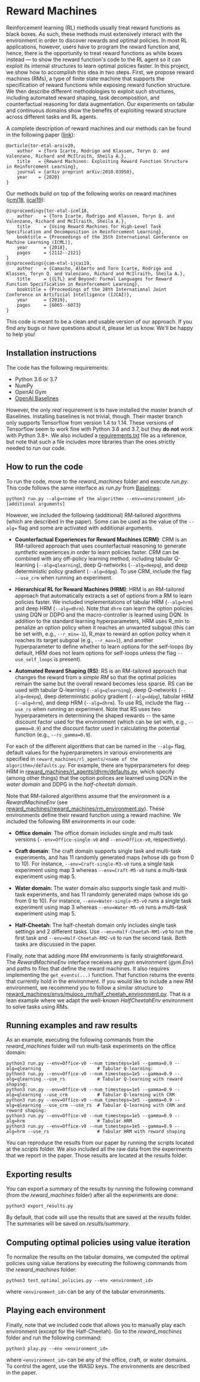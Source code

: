 # Reward Machines

Reinforcement learning (RL) methods usually treat reward functions as black boxes. As such, these methods must extensively interact with the environment in order to discover rewards and optimal policies. In most RL applications, however, users have to program the reward function and, hence, there is the opportunity to treat reward functions as white boxes instead — to show the reward function's code to the RL agent so it can exploit its internal structures to learn optimal policies faster. In this project, we show how to accomplish this idea in two steps. First, we propose reward machines (RMs), a type of finite state machine that supports the specification of reward functions while exposing reward function structure. We then describe different methodologies to exploit such structures, including automated reward shaping, task decomposition, and counterfactual reasoning for data augmentation. Our experiments on tabular and continuous domains show the benefits of exploiting reward structure across different tasks and RL agents. 

A complete description of reward machines and our methods can be found in the following paper ([link](https://arxiv.org/abs/2010.03950)):

    @article{tor-etal-arxiv20,
        author  = {Toro Icarte, Rodrigo and Klassen, Toryn Q. and Valenzano, Richard and McIlraith, Sheila A.},
        title   = {Reward Machines: Exploiting Reward Function Structure in Reinforcement Learning},
        journal = {arXiv preprint arXiv:2010.03950},
        year    = {2020}
    }

Our methods build on top of the following works on reward machines ([icml18](http://proceedings.mlr.press/v80/icarte18a.html), [ijcai19](https://www.ijcai.org/Proceedings/2019/840)):

    @inproceedings{tor-etal-icml18,
        author    = {Toro Icarte, Rodrigo and Klassen, Toryn Q. and Valenzano, Richard and McIlraith, Sheila A.},
        title     = {Using Reward Machines for High-Level Task Specification and Decomposition in Reinforcement Learning},
        booktitle = {Proceedings of the 35th International Conference on Machine Learning (ICML)},
        year      = {2018},
        pages     = {2112--2121}
    }
    @inproceedings{cam-etal-ijcai19,
        author    = {Camacho, Alberto and Toro Icarte, Rodrigo and Klassen, Toryn Q. and Valenzano, Richard and McIlraith, Sheila A.},
        title     = {{LTL} and Beyond: Formal Languages for Reward Function Specification in Reinforcement Learning},
        booktitle = {Proceedings of the 28th International Joint Conference on Artificial Intelligence (IJCAI)},
        year      = {2019},
        pages     = {6065--6073}
    }

This code is meant to be a clean and usable version of our approach. If you find any bugs or have questions about it, please let us know. We'll be happy to help you!


## Installation instructions

The code has the following requirements: 

- Python 3.6 or 3.7
- NumPy
- OpenAI Gym
- [OpenAI Baselines](https://github.com/openai/baselines)

However, the only *real* requirement is to have installed the master branch of Baselines. Installing baselines is not trivial, though. Their master branch only supports Tensorflow from version 1.4 to 1.14. These versions of Tensorflow seem to work fine with Python 3.6 and 3.7, but they **do not** work with Python 3.8+. We also included a [requirements.txt](requirements.txt) file as a reference, but note that such a file includes more libraries than the ones strictly needed to run our code.


## How to run the code

To run the code, move to the *reward_machines* folder and execute *run.py*. This code follows the same interface as *run.py* from [Baselines](https://github.com/openai/baselines):

```
python3 run.py --alg=<name of the algorithm> --env=<environment_id> [additional arguments]
```

However, we included the following (additional) RM-tailored algorithms (which are described in the paper). Some can be used as the value of the `--alg=` flag and some are activated with additional arguments.

- **Counterfactual Experiences for Reward Machines (CRM)**: CRM is an RM-tailored approach that uses counterfactual reasoning to generate *synthetic* experiences in order to learn policies faster. CRM can be combined with any off-policy learning method, including tabular Q-learning (`--alg=qlearning`), deep Q-networks (`--alg=deepq`), and deep deterministic policy gradient (`--alg=ddpg`). To use CRM, include the flag `--use_crm` when running an experiment.

- **Hierarchical RL for Reward Machines (HRM)**: HRM is an RM-tailored approach that automatically extracts a set of *options* from a RM to learn policies faster. We included implementations of tabular HRM (`--alg=hrm`) and deep HRM (`--alg=dhrm`). Note that `dhrm` can learn the option policies using DQN or DDPG and the macro-controller is learned using DQN. In addition to the standard learning hyperparameters, HRM uses R_min to penalize an option policy when it reaches an unwanted subgoal (this can be set with, e.g., `--r_min=-1`), R_max to reward an option policy when it reaches its target subgoal (e.g., `--r_max=1`), and another hyperparameter to define whether to learn options for the self-loops (by default, HRM does not learn options for self-loops unless the flag `--use_self_loops` is present).

- **Automated Reward Shaping (RS)**: RS is an RM-tailored approach that changes the reward from a *simple RM* so that the optimal policies remain the same but the overall reward becomes less sparse. RS can be used with tabular Q-learning (`--alg=qlearning`), deep Q-networks (`--alg=deepq`), deep deterministic policy gradient (`--alg=ddpg`), tabular HRM (`--alg=hrm`), and deep HRM (`--alg=dhrm`). To use RS, include the flag `--use_rs` when running an experiment. Note that RS uses two hyperparameters in determining the shaped rewards -- the same discount factor used for the environment (which can be set with, e.g., `--gamma=0.9`) and the discount factor used in calculating the potential function (e.g., `--rs_gamma=0.9`). 

For each of the different algorithms that can be named in the `--alg=` flag, default values for the hyperparameters in various environments are specified in `reward_machines/rl_agents/<name of the algorithm>/defaults.py`. For example, there are hyperparameters for deep HRM in [reward_machines/rl_agents/dhrm/defaults.py](reward_machines/rl_agents/dhrm/defaults.py), which specify (among other things) that the option polices are learned using DQN in the *water domain* and DDPG in the *half-cheetah domain*.

Note that RM-tailored algorithms assume that the environment is a *RewardMachineEnv* (see [reward_machines/reward_machines/rm_environment.py](reward_machines/reward_machines/rm_environment.py)). These environments define their reward function using a reward machine. We included the following RM environments in our code:

- **Office domain**: The office domain includes single and multi task versions (`--env=Office-single-v0` and `--env=Office-v0`, respectively).

- **Craft domain**: The craft domain supports single task and multi-task experiments, and has 11 randomly generated maps (whose ids go from 0 to 10). For instance, `--env=Craft-single-M3-v0` runs a single task experiment using map 3 whereas `--env=Craft-M5-v0` runs a multi-task experiment using map 5.

- **Water domain**: The water domain also supports single task and multi-task experiments, and has 11 randomly generated maps (whose ids go from 0 to 10). For instance, `--env=Water-single-M3-v0` runs a single task experiment using map 3 whereas `--env=Water-M5-v0` runs a multi-task experiment using map 5.

- **Half-Cheetah**: The half-cheetah domain only includes single task settings and 2 different tasks. Use `--env=Half-Cheetah-RM1-v0` to run the first task and `--env=Half-Cheetah-RM2-v0` to run the second task. Both tasks are discussed in the paper.

Finally, note that adding more RM environments is farily straightforward. The *RewardMachineEnv* interface receives any gym environment (*gym.Env*) and paths to files that define the reward machines. It also requires implementing the `get_events(...)` function. That function returns the events that currently hold in the environment. If you would like to include a new RM environment, we recommend you to follow a similar structure to [reward_machines/envs/mujoco_rm/half_cheetah_environment.py](reward_machines/envs/mujoco_rm/half_cheetah_environment.py). That is a lean example where we adapt the well-known *HalfCheetahEnv* environment to solve tasks using RMs.

## Running examples and raw results

As an example, executing the following commands from the *reward_machines* folder will run multi-task experiments on the office domain:

```
python3 run.py --env=Office-v0 --num_timesteps=1e5 --gamma=0.9 --alg=qlearning                     # Tabular Q-learning: 
python3 run.py --env=Office-v0 --num_timesteps=1e5 --gamma=0.9 --alg=qlearning --use_rs            # Tabular Q-learning with reward shaping: 
python3 run.py --env=Office-v0 --num_timesteps=1e5 --gamma=0.9 --alg=qlearning --use_crm           # Tabular Q-learning with CRM 
python3 run.py --env=Office-v0 --num_timesteps=1e5 --gamma=0.9 --alg=qlearning --use_crm --use_rs  # Tabular Q-learning with CRM and reward shaping: 
python3 run.py --env=Office-v0 --num_timesteps=1e5 --gamma=0.9 --alg=hrm                           # Tabular HRM 
python3 run.py --env=Office-v0 --num_timesteps=1e5 --gamma=0.9 --alg=hrm --use_rs                  # Tabular HRM with reward shaping 
```

You can reproduce the results from our paper by running the scripts located at the *scripts* folder. We also included all the raw data from the experiments that we report in the paper. Those results are located at the *results* folder.


## Exporting results

You can export a summary of the results by running the following command (from the *reward_machines* folder) after all the experiments are done:

```
python3 export_results.py
```

By default, that code will use the results that are saved at the *results* folder. The summaries will be saved on *results/summary*. 

## Computing optimal policies using value iteration

To normalize the results on the tabular domains, we computed the optimal policies using value iterations by executing the following commands from the *reward_machines* folder:

```
python3 test_optimal_policies.py --env <environment_id>
```

where `<environment_id>` can be any of the tabular environments.


## Playing each environment

Finally, note that we included code that allows you to manually play each environment (except for the Half-Cheetah). Go to the *reward_machines* folder and run the following command:

```
python3 play.py --env <environment_id>
```

where `<environment_id>` can be any of the office, craft, or water domains. To control the agent, use the WASD keys. The environments are described in the paper.
